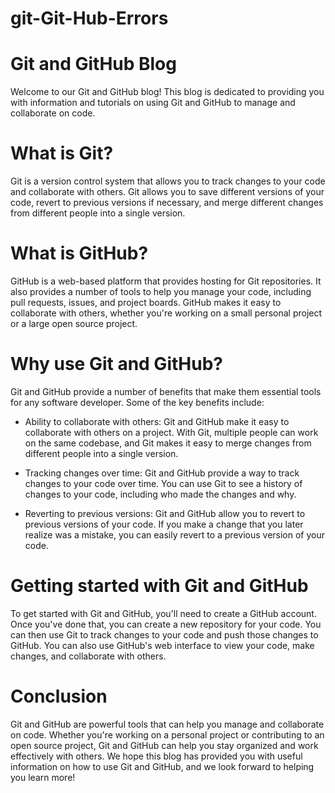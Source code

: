 # git-Git-Hub-Errors

# Git and GitHub Blog
 Welcome to our Git and GitHub blog! This blog is dedicated to providing you with information and tutorials on using Git and GitHub to manage and collaborate on code.

# What is Git?
 Git is a version control system that allows you to track changes to your code and collaborate with others. Git allows you to save different versions of your code, revert to previous versions if necessary, and merge different changes from different people into a single version.

# What is GitHub?
  GitHub is a web-based platform that provides hosting for Git repositories. It also provides a number of tools to help you manage your code, including pull requests,     issues, and project boards. GitHub makes it easy to collaborate with others, whether you're working on a small personal project or a large open source project.

# Why use Git and GitHub?
 Git and GitHub provide a number of benefits that make them essential tools for any software developer. Some of the key benefits include:

- Ability to collaborate with others: Git and GitHub make it easy to collaborate with others on a project. With Git, multiple people can work on the same codebase, and     Git makes it easy to merge changes from different people into a single version.

- Tracking changes over time: Git and GitHub provide a way to track changes to your code over time. You can use Git to see a history of changes to your code, including     who made the changes and why.

- Reverting to previous versions: Git and GitHub allow you to revert to previous versions of your code. If you make a change that you later realize was a mistake, you     can easily revert to a previous version of your code.

# Getting started with Git and GitHub
To get started with Git and GitHub, you'll need to create a GitHub account. Once you've done that, you can create a new repository for your code. You can then use Git to track changes to your code and push those changes to GitHub. You can also use GitHub's web interface to view your code, make changes, and collaborate with others.

# Conclusion
Git and GitHub are powerful tools that can help you manage and collaborate on code. Whether you're working on a personal project or contributing to an open source project, Git and GitHub can help you stay organized and work effectively with others. We hope this blog has provided you with useful information on how to use Git and GitHub, and we look forward to helping you learn more!
